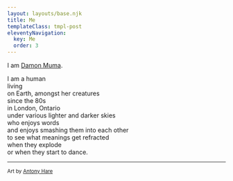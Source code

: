 ```yaml
---
layout: layouts/base.njk
title: Me
templateClass: tmpl-post
eleventyNavigation:
  key: Me
  order: 3
---
```



<p>I am <a href="https://damonmuma.com">Damon Muma</a>.</p>

<p>
	I am a human <br/>
	living  <br/>
	on Earth, amongst her creatures<br/>
  since the 80s <br/>
	in London, Ontario  <br/>
	under various lighter and darker skies  <br/>
	who enjoys words <br/>
  and enjoys smashing them into each other  <br/>
	to see what meanings get refracted  <br/>when they explode  <br/>or when they start to dance.
</p>

<hr class="my-4"/>

<p><small>
Art by <a href="https://ahpi.ca">Antony Hare</a>
</small></p>